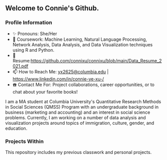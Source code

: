 ## Welcome to Connie's Github.

### Profile Information
- ✨ Pronouns: She/Her
- 📕 Coursework: Machine Learning, Natural Language Processing, Network Analysis, Data Analysis, and Data Visualization techniques using R and Python. 
- 📄 Resume:https://github.com/connixu/connixu/blob/main/Data_Resume_2021.pdf
- 📫 How to Reach Me: [yx2625@columbia.edu](mailto:yx2625@columbia.edu) | https://www.linkedin.com/in/connie-ye-xu-/
- ☎️ Contact Me For: Project collaborations, career opportunities, or to chat about your favorite books!

I am a MA student at Columbia University's Quantitative Research Methods in Social Sciences (QMSS) Program with an undergraduate background in business (marketing and accounting) and an interest in social science problems. Currently, I am working on a number of data analysis and visualization projects around topics of immigration, culture, gender, and education.

### Projects Within 
This repository includes my previous classwork and personal projects. 
